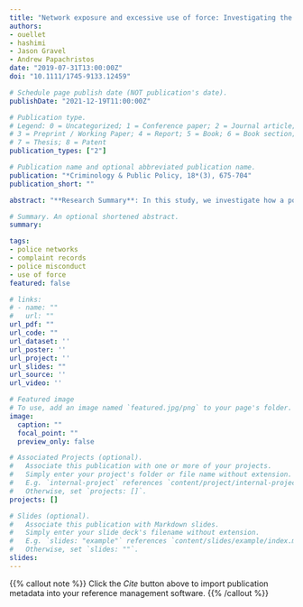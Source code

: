 ```yaml
---
title: "Network exposure and excessive use of force: Investigating the social transmission of police misconduct"
authors:
- ouellet
- hashimi
- Jason Gravel
- Andrew Papachristos
date: "2019-07-31T13:00:00Z"
doi: "10.1111/1745-9133.12459"

# Schedule page publish date (NOT publication's date).
publishDate: "2021-12-19T11:00:00Z"

# Publication type.
# Legend: 0 = Uncategorized; 1 = Conference paper; 2 = Journal article;
# 3 = Preprint / Working Paper; 4 = Report; 5 = Book; 6 = Book section;
# 7 = Thesis; 8 = Patent
publication_types: ["2"]

# Publication name and optional abbreviated publication name.
publication: "*Criminology & Public Policy, 18*(3), 675-704"
publication_short: ""

abstract: "**Research Summary**: In this study, we investigate how a police officer's exposure to peers accused of misconduct shapes his or her involvement in excessive use of force. By drawing from 8,642 Chicago police officers named in multiple complaints, we reconstruct police misconduct ego-networks using complaint records. Our results show that officer involvement in excessive use of force complaints is predicted by having a greater proportion of co-accused with a history of such behaviors. **Policy Implications**: Our findings indicate officers’ peers may serve as social conduits through which misconduct may be learned and transmitted. Isolating officers that engage in improper use of force, at least until problematic behaviors are addressed, seems to be critical to reducing police misconduct and department-wide citizen complaints. Future studies should be aimed at investigating how social networks shape police misconduct and the ways network analysis might be used to diffuse intervention strategies within departments."

# Summary. An optional shortened abstract.
summary: 

tags:
- police networks
- complaint records
- police misconduct
- use of force
featured: false

# links:
# - name: ""
#   url: ""
url_pdf: ""
url_code: ""
url_dataset: ''
url_poster: ''
url_project: ''
url_slides: ""
url_source: ''
url_video: ''

# Featured image
# To use, add an image named `featured.jpg/png` to your page's folder. 
image:
  caption: ""
  focal_point: ""
  preview_only: false

# Associated Projects (optional).
#   Associate this publication with one or more of your projects.
#   Simply enter your project's folder or file name without extension.
#   E.g. `internal-project` references `content/project/internal-project/index.md`.
#   Otherwise, set `projects: []`.
projects: []

# Slides (optional).
#   Associate this publication with Markdown slides.
#   Simply enter your slide deck's filename without extension.
#   E.g. `slides: "example"` references `content/slides/example/index.md`.
#   Otherwise, set `slides: ""`.
slides:
---
```


{{% callout note %}}
Click the *Cite* button above to import publication metadata into your reference management software.
{{% /callout %}}
